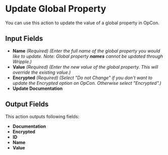 # Update Global Property

You can use this action to update the value of a global property in OpCon.

## Input Fields

- **Name** *(Required)* *(Enter the full name of the global property you would like to update. Note: Global property **names** cannot be updated through Wripple.)*
- **Value** *(Required)* *(Enter the new value of the global property. This will override the existing value.)*
- **Encrypted** *(Required)* *(Select "Do not Change" if you don't want to update the Encrypted option on OpCon. Otherwise select "Encrypted".)*
- **Update Documentation**

## Output Fields

This action outputs following fields:

- **Documentation**
- **Encrypted**
- **ID**
- **Name**
- **Value**
